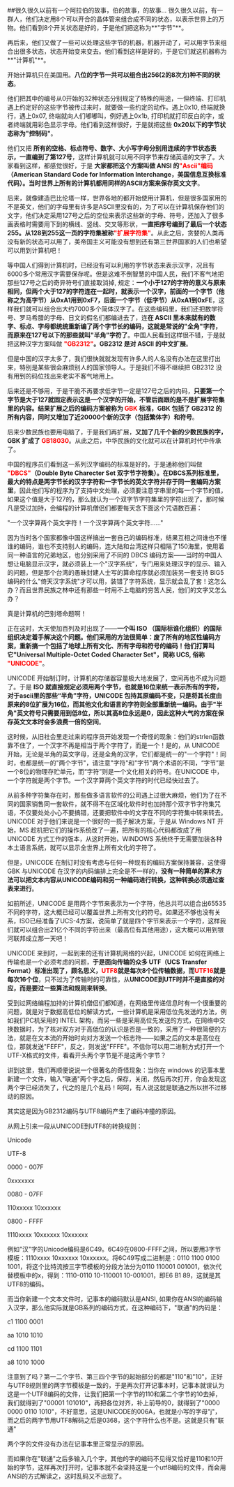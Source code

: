 ##很久很久以前有一个阿拉伯的故事，伯的故事，的故事...
很久很久以前，有一群人，他们决定用8个可以开合的晶体管来组合成不同的状态，以表示世界上的万物。他们看到8个开关状态是好的，于是他们把这称为**"字节"**。

再后来，他们又做了一些可以处理这些字节的机器，机器开动了，可以用字节来组合出很多状态，状态开始变来变去。他们看到这样是好的，于是它们就这机器称为**"计算机"**。

开始计算机只在美国用。**八位的字节一共可以组合出256(2的8次方)种不同的状态**。

他们把其中的编号从0开始的32种状态分别规定了特殊的用途，一但终端、打印机遇上约定好的这些字节被传过来时，就要做一些约定的动作。遇上0x10, 终端就换行，遇上0x07, 终端就向人们嘟嘟叫，例好遇上0x1b, 打印机就打印反白的字，或者终端就用彩色显示字母。他们看到这样很好，于是就把这些 **0x20以下的字节状态称为"控制码"**。

他们又把 **所有的空格、标点符号、数字、大小写字母分别用连续的字节状态表示，一直编到了第127号**，这样计算机就可以用不同字节来存储英语的文字了。大家看到这样，都感觉很好，于是 **大家都把这个方案叫做 ANSI 的<font color="FF0000">"Ascii"编码</font>（American Standard Code for Information Interchange，美国信息互换标准代码）。当时世界上所有的计算机都用同样的ASCII方案来保存英文文字**。

后来，就像建造巴比伦塔一样，世界各地的都开始使用计算机，但是很多国家用的不是英文，他们的字母里有许多是ASCII里没有的，为了可以在计算机保存他们的文字，他们决定采用127号之后的空位来表示这些新的字母、符号，还加入了很多画表格时需要用下到的横线、竖线、交叉等形状，**一直把序号编到了最后一个状态255。从128到255这一页的字符集被称<font color="FF0000">"扩展字符集"</font>**。从此之后，贪婪的人类再没有新的状态可以用了，美帝国主义可能没有想到还有第三世界国家的人们也希望可以用到计算机吧！

等中国人们得到计算机时，已经没有可以利用的字节状态来表示汉字，况且有6000多个常用汉字需要保存呢。但是这难不倒智慧的中国人民，我们不客气地把那些127号之后的奇异符号们直接取消掉, 规定：**一个小于127的字符的意义与原来相同，但两个大于127的字符连在一起时，就表示一个汉字，前面的一个字节（他称之为高字节）从0xA1用到0xF7，后面一个字节（低字节）从0xA1到0xFE**，这样我们就可以组合出大约7000多个简体汉字了。在这些编码里，我们还把数学符号、罗马希腊的字母、日文的假名们都编进去了，连**在 ASCII 里本来就有的数字、标点、字母都统统重新编了两个字节长的编码，这就是常说的"全角"字符，而原来在127号以下的那些就叫"半角"字符了**。中国人民看到这样很不错，于是就把这种汉字方案叫做 **<font color="FF0000">"GB2312"</font>。GB2312 是对 ASCII 的中文扩展**。

但是中国的汉字太多了，我们很快就就发现有许多人的人名没有办法在这里打出来，特别是某些很会麻烦别人的国家领导人。于是我们不得不继续把 GB2312 没有用到的码位找出来老实不客气地用上。

后来还是不够用，于是干脆不再要求低字节一定是127号之后的内码，**只要第一个字节是大于127就固定表示这是一个汉字的开始，不管后面跟的是不是扩展字符集里的内容。结果扩展之后的编码方案被称为 <font color="FF0000">GBK</font> 标准，GBK 包括了 GB2312 的所有内容，同时又增加了近20000个新的汉字（包括繁体字）和符号**。

后来少数民族也要用电脑了，于是我们再扩展，**又加了几千个新的少数民族的字，GBK 扩成了 <font color="FF0000">GB18030</font>**。从此之后，中华民族的文化就可以在计算机时代中传承了。

中国的程序员们看到这一系列汉字编码的标准是好的，于是通称他们叫做 **<font color="FF0000">"DBCS"</font>（Double Byte Charecter Set 双字节字符集）。在DBCS系列标准里，最大的特点是两字节长的汉字字符和一字节长的英文字符并存于同一套编码方案里**，因此他们写的程序为了支持中文处理，必须要注意字串里的每一个字节的值，如果这个值是大于127的，那么就认为一个双字节字符集里的字符出现了。那时候凡是受过加持，会编程的计算机僧侣们都要每天念下面这个咒语数百遍：

"一个汉字算两个英文字符！一个汉字算两个英文字符……"

因为当时各个国家都像中国这样搞出一套自己的编码标准，结果互相之间谁也不懂谁的编码，谁也不支持别人的编码，连大陆和台湾这样只相隔了150海里，使用着同一种语言的兄弟地区，也分别采用了不同的 DBCS 编码方案——当时的中国人想让电脑显示汉字，就必须装上一个"汉字系统"，专门用来处理汉字的显示、输入的问题，但是那个台湾的愚昧封建人士写的算命程序就必须加装另一套支持 BIG5 编码的什么"倚天汉字系统"才可以用，装错了字符系统，显示就会乱了套！这怎么办？而且世界民族之林中还有那些一时用不上电脑的穷苦人民，他们的文字又怎么办？

真是计算机的巴别塔命题啊！

正在这时，大天使加百列及时出现了——**一个叫 ISO （国际标谁化组织）的国际组织决定着手解决这个问题。他们采用的方法很简单：废了所有的地区性编码方案，重新搞一个包括了地球上所有文化、所有字母和符号的编码！他们打算叫它"Universal Multiple-Octet Coded Character Set"，简称 UCS, 俗称 <font color="FF0000">"UNICODE"</font>**。

UNICODE 开始制订时，计算机的存储器容量极大地发展了，空间再也不成为问题了。于是 **ISO 就直接规定必须用两个字节，也就是16位来统一表示所有的字符，对于ascii里的那些“半角”字符，UNICODE 包持其原编码不变，只是将其长度由原来的8位扩展为16位，而其他文化和语言的字符则全部重新统一编码。由于"半角"英文符号只需要用到低8位，所以其高8位永远是0，因此这种大气的方案在保存英文文本时会多浪费一倍的空间**。

这时候，从旧社会里走过来的程序员开始发现一个奇怪的现象：他们的strlen函数靠不住了，一个汉字不再是相当于两个字符了，而是一个！是的，从 UNICODE 开始，无论是半角的英文字母，还是全角的汉字，它们都是统一的"一个字符"！同时，也都是统一的"两个字节"，请注意"字符"和"字节"两个术语的不同，“字节”是一个8位的物理存贮单元，而“字符”则是一个文化相关的符号。在UNICODE 中，一个字符就是两个字节。一个汉字算两个英文字符的时代已经快过去了。

从前多种字符集存在时，那些做多语言软件的公司遇上过很大麻烦，他们为了在不同的国家销售同一套软件，就不得不在区域化软件时也加持那个双字节字符集咒语，不仅要处处小心不要搞错，还要把软件中的文字在不同的字符集中转来转去。UNICODE 对于他们来说是一个很好的一揽子解决方案，于是从 Windows NT 开始，MS 趁机把它们的操作系统改了一遍，把所有的核心代码都改成了用 UNICODE 方式工作的版本，从这时开始，WINDOWS 系统终于无需要加装各种本土语言系统，就可以显示全世界上所有文化的字符了。

但是，UNICODE 在制订时没有考虑与任何一种现有的编码方案保持兼容，这使得 GBK 与UNICODE 在汉字的内码编排上完全是不一样的，**没有一种简单的算术方法可以把文本内容从UNICODE编码和另一种编码进行转换，这种转换必须通过查表来进行**。

如前所述，UNICODE 是用两个字节来表示为一个字符，他总共可以组合出65535不同的字符，这大概已经可以覆盖世界上所有文化的符号。如果还不够也没有关系，ISO已经准备了UCS-4方案，说简单了就是四个字节来表示一个字符，这样我们就可以组合出21亿个不同的字符出来（最高位有其他用途），这大概可以用到银河联邦成立那一天吧！

UNICODE 来到时，一起到来的还有计算机网络的兴起，UNICODE 如何在网络上传输也是一个必须考虑的问题，**于是面向传输的众多 UTF（UCS Transfer Format）标准出现了，顾名思义，<font color="FF0000">UTF8</font>就是每次8个位传输数据，而<font color="FF0000">UTF16</font>就是每次16个位**，只不过为了传输时的可靠性，从**UNICODE到UTF时并不是直接的对应，而是要过一些算法和规则来转换**。

受到过网络编程加持的计算机僧侣们都知道，在网络里传递信息时有一个很重要的问题，就是对于数据高低位的解读方式，一些计算机是采用低位先发送的方法，例如我们PC机采用的 INTEL 架构，而另一些是采用高位先发送的方式，在网络中交换数据时，为了核对双方对于高低位的认识是否是一致的，采用了一种很简便的方法，就是在文本流的开始时向对方发送一个标志符——如果之后的文本是高位在位，那就发送"FEFF"，反之，则发送"FFFE"。不信你可以用二进制方式打开一个UTF-X格式的文件，看看开头两个字节是不是这两个字节？

讲到这里，我们再顺便说说一个很著名的奇怪现象：当你在 windows 的记事本里新建一个文件，输入"联通"两个字之后，保存，关闭，然后再次打开，你会发现这两个字已经消失了，代之的是几个乱码！呵呵，有人说这就是联通之所以拼不过移动的原因。

其实这是因为GB2312编码与UTF8编码产生了编码冲撞的原因。

从网上引来一段从UNICODE到UTF8的转换规则：

Unicode

UTF-8

0000 - 007F

0xxxxxxx

0080 - 07FF

110xxxxx 10xxxxxx

0800 - FFFF

1110xxxx 10xxxxxx 10xxxxxx

例如"汉"字的Unicode编码是6C49。6C49在0800-FFFF之间，所以要用3字节模板：1110xxxx 10xxxxxx 10xxxxxx。将6C49写成二进制是：0110 1100 0100 1001，将这个比特流按三字节模板的分段方法分为0110 110001 001001，依次代替模板中的x，得到：1110-0110 10-110001 10-001001，即E6 B1 89，这就是其UTF8的编码。

而当你新建一个文本文件时，记事本的编码默认是ANSI, 如果你在ANSI的编码输入汉字，那么他实际就是GB系列的编码方式，在这种编码下，"联通"的内码是：

c1 1100 0001

aa 1010 1010

cd 1100 1101

a8 1010 1000

注意到了吗？第一二个字节、第三四个字节的起始部分的都是"110"和"10"，正好与UTF8规则里的两字节模板是一致的，于是再次打开记事本时，记事本就误认为这是一个UTF8编码的文件，让我们把第一个字节的110和第二个字节的10去掉，我们就得到了"00001 101010"，再把各位对齐，补上前导的0，就得到了"0000 0000 0110 1010"，不好意思，这是UNICODE的006A，也就是小写的字母"j"，而之后的两字节用UTF8解码之后是0368，这个字符什么也不是。这就是只有"联通"

两个字的文件没有办法在记事本里正常显示的原因。

而如果你在"联通"之后多输入几个字，其他的字的编码不见得又恰好是110和10开始的字节，这样再次打开时，记事本就不会坚持这是一个utf8编码的文件，而会用ANSI的方式解读之，这时乱码又不出现了。
